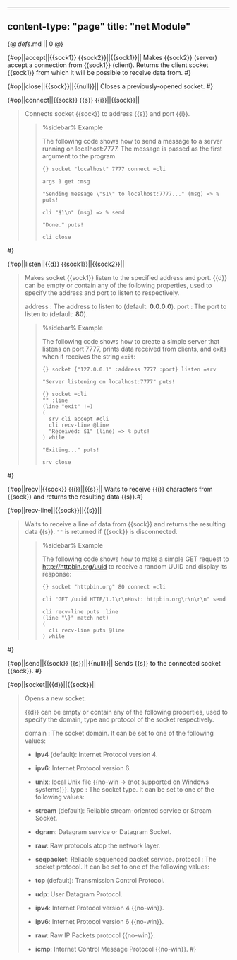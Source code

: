 -----
content-type: "page"
title: "net Module"
-----
{@ _defs_.md || 0 @}

{#op||accept||{{sock1}} {{sock2}}||{{sock1}}||
Makes {{sock2}} (server) accept a connection from {{sock1}} (client). Returns the client socket {{sock1}} from which it will be possible to receive data from. #}

{#op||close||{{sock}}||{{null}}||
Closes a previously-opened socket. #}

{#op||connect||{{sock}} {{s}} {{i}}||{{sock}}||
> Connects socket {{sock}} to address {{s}} and port {{i}}.
> 
> > %sidebar%
> > Example
> > 
> > The following code shows how to send a message to a server running on localhost:7777. The message is passed as the first argument to the program.
> > 
> >     {} socket "localhost" 7777 connect =cli
> >     
> >     args 1 get :msg
> >     
> >     "Sending message \"$1\" to localhost:7777..." (msg) => % puts!
> >     
> >     cli "$1\n" (msg) => % send
> >     
> >     "Done." puts!
> >     
> >     cli close
 #}

{#op||listen||{{d}} {{sock1}}||{{sock2}}||
> Makes socket {{sock1}} listen to the specified address and port. {{d}} can be empty or contain any of the following properties, used to specify the address and port to listen to respectively.
> 
> address
> : The address to listen to (default: **0.0.0.0**).
> port
> : The port to listen to (default: **80**).
> 
> > %sidebar%
> > Example
> > 
> > The following code shows how to create a simple server that listens on port 7777, prints data received from clients, and exits when it receives the string `exit`:
> > 
> >     {} socket {"127.0.0.1" :address 7777 :port} listen =srv
> >     
> >     "Server listening on localhost:7777" puts!
> >     
> >     {} socket =cli
> >     "" :line
> >     (line "exit" !=)
> >     (
> >       srv cli accept #cli
> >       cli recv-line @line
> >       "Received: $1" (line) => % puts!
> >     ) while
> >     
> >     "Exiting..." puts!
> >     
> >     srv close
 #}

{#op||recv||{{sock}} {{i}}||{{s}}||
Waits to receive {{i}} characters from {{sock}} and returns the resulting data {{s}}.#}

{#op||recv-line||{{sock}}||{{s}}||
> Waits to receive a line of data from {{sock}} and returns the resulting data {{s}}. `""` is returned if {{sock}} is disconnected.
> 
> > %sidebar%
> > Example
> > 
> > The following code shows how to make a simple GET request to <http://httpbin.org/uuid> to receive a random UUID and display its response:
> > 
> > 
> >     {} socket "httpbin.org" 80 connect =cli
> >    
> >     cli "GET /uuid HTTP/1.1\r\nHost: httpbin.org\r\n\r\n" send
> >   
> >     cli recv-line puts :line
> >     (line "\}" match not) 
> >     (
> >       cli recv-line puts @line
> >     ) while
 #}

{#op||send||{{sock}} {{s}}||{{null}}||
Sends {{s}} to the connected socket {{sock}}. #}

{#op||socket||{{d}}||{{sock}}||
> Opens a new socket.
> 
> {{d}} can be empty or contain any of the following properties, used to specify the domain, type and protocol of the socket respectively.
> 
> domain
> : The socket domain. It can be set to one of the following values:
>   
>   *  **ipv4** (default): Internet Protocol version 4.
>   *  **ipv6**: Internet Protocol version 6.
>   *  **unix**: local Unix file {{no-win -> (not supported on Windows systems)}}.
> type
> : The socket type. It can be set to one of the following values:
>  
>   * **stream** (default): Reliable stream-oriented service or Stream Socket.
>   * **dgram**: Datagram service or Datagram Socket.
>   * **raw**: Raw protocols atop the network layer.
>   * **seqpacket**: Reliable sequenced packet service.
> protocol
> : The socket protocol. It can be set to one of the following values:
> 
>   * **tcp** (default): Transmission Control Protocol.
>   * **udp**: User Datagram Protocol.
>   * **ipv4**: Internet Protocol version 4 {{no-win}}.
>   * **ipv6**: Internet Protocol version 6 {{no-win}}.
>   * **raw**: Raw IP Packets protocol {{no-win}}.
>   * **icmp**: Internet Control Message Protocol {{no-win}}.
 #}

